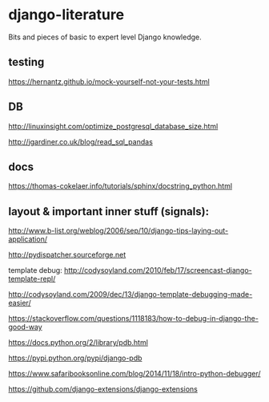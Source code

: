 # django-literature
Bits and pieces of basic to expert level Django knowledge.

## testing
https://hernantz.github.io/mock-yourself-not-your-tests.html

## DB
http://linuxinsight.com/optimize_postgresql_database_size.html

http://jgardiner.co.uk/blog/read_sql_pandas

## docs
https://thomas-cokelaer.info/tutorials/sphinx/docstring_python.html

## layout & important inner stuff (signals):
http://www.b-list.org/weblog/2006/sep/10/django-tips-laying-out-application/

http://pydispatcher.sourceforge.net

template debug:
http://codysoyland.com/2010/feb/17/screencast-django-template-repl/

http://codysoyland.com/2009/dec/13/django-template-debugging-made-easier/

https://stackoverflow.com/questions/1118183/how-to-debug-in-django-the-good-way

https://docs.python.org/2/library/pdb.html

https://pypi.python.org/pypi/django-pdb

https://www.safaribooksonline.com/blog/2014/11/18/intro-python-debugger/

https://github.com/django-extensions/django-extensions
